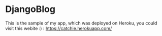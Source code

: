 # DjangoBlog

This is the sample of my app, which was deployed on Heroku, you could visit this webite :) : https://catchie.herokuapp.com/
